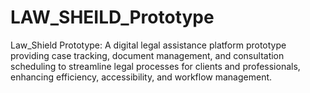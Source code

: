 # LAW_SHEILD_Prototype
Law_Shield Prototype: A digital legal assistance platform prototype providing case tracking, document management, and consultation scheduling to streamline legal processes for clients and professionals, enhancing efficiency, accessibility, and workflow management.
